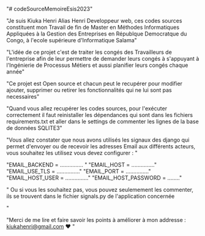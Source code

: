 "# codeSourceMemoireEsis2023" 

"Je suis Kiuka Henri Alias Henri Developpeur web, ces codes sources constituent mon Travail de fin de Master en Méthodes Informatiques Appliquées à la Gestion des Entreprises en Républque Democratque du Congo, à l'ecole supérieure d'Informatique Salama"

"L'idée de ce projet c'est de traiter les congés des Travailleurs de l'entreprise afin de leur permettre de demander leurs congés à s'appuyant à l'Ingénierie de Processus Métiers et aussi planifier leurs congés chaque année"

"Ce projet est Open source et chacun peut le recupérer pour modifier ajouter, supprimer ou  retirer les fonctionnalités qui ne lui sont pas necessaires"

"Quand vous allez recupérer les codes sources, pour l'exécuter correctement il faut reinistaller les dépendances qui sont dans les fichiers requirements.txt et aller dans le settings de commenter les lignes de la base de données SQLITE3"

"Vous allez constater que nous avons utilisés les signaux des django qui permet d'envoyer ou de recevoir les adresses Email aux différents acteurs, vous souhaitez les utilisez vous devez configurer : "

"EMAIL_BACKEND = ............... "
"EMAIL_HOST = ..............."
"EMAIL_USE_TLS = ..............."
"EMAIL_PORT = ..............."
"EMAIL_HOST_USER = ..............."
"EMAIL_HOST_PASSWORD = ........"

"
Ou si vous les souhaitez pas, vous pouvez seulemement les commenter, ils se trouvent dans le fichier signals.py de l'application concernée

"

"Merci de me lire et faire savoir les points à améliorer à mon addresse : kiukahenri@gmail.com ❤️ "



